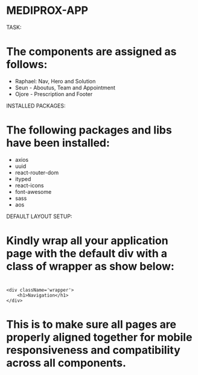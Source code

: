# MEDIPROX-APP

TASK:

# The components are assigned as follows:
-   Raphael: Nav, Hero and Solution
-   Seun - Aboutus, Team and Appointment
-   Ojore - Prescription and Footer

INSTALLED PACKAGES:

# The following packages and libs have been installed:
-   axios
-   uuid
-   react-router-dom
-   ityped
-   react-icons
-   font-awesome
-   sass
-   aos

DEFAULT LAYOUT SETUP:
# Kindly wrap all your application page with the default div with a class of wrapper as show below:

# <nav>
    <div className='wrapper'>
        <h1>Navigation</h1>
    </div>
# </nav>

# This is to make sure all pages are properly aligned together for mobile responsiveness and compatibility across all components.